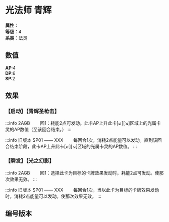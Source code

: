 <script setup>
let list = [
    { number: "SP01-003", url: "/packs/SP01" },
    { number: "2AGB-010", url: "/packs/2AGB" }
]
</script>

# 光法师 青辉

**属性**：<CardAttribute text="光"/><br/>
**等级**：4<br/>
**系类**：法灵

## 数值

**AP**:4<br/>
**DP**:6<br/>
**SP**:2

## 效果

### 【启动】【青辉圣枪击】

:::info 2AGB
&emsp;&emsp;回1：耗能2点可发动。此卡AP上升此卡[↙][↘]区域上的光属卡灵的AP数值（至该回合结束。）
:::

:::info 旧版本 SP01 —— XXX
&emsp;&emsp;每回合1次，消耗2点能量可以发动。直到该回合结束阶段，此卡AP上升此卡[↙][↘]区域的光属卡灵的AP数值。
:::

### 【瞬发】【光之幻影】

:::info 2AGB
&emsp;&emsp;回1：选择此卡为目标的卡牌效果发动时，耗能2点可发动。使那次效果无效。
:::

:::info 旧版本 SP01 —— XXX
&emsp;&emsp;每回合1次，当以此卡为目标的卡牌效果发动时，消耗2点能量可以发动。使那次效果无效。
:::

## 编号版本

<CardNumberBox :list="list"/>
